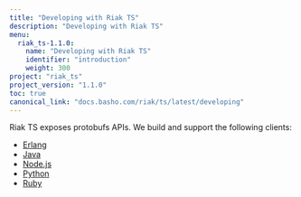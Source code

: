 ```yaml
---
title: "Developing with Riak TS"
description: "Developing with Riak TS"
menu:
  riak_ts-1.1.0:
    name: "Developing with Riak TS"
    identifier: "introduction"
    weight: 300
project: "riak_ts"
project_version: "1.1.0"
toc: true
canonical_link: "docs.basho.com/riak/ts/latest/developing"
---
```



[erlang]: http://docs.basho.com/riakts/1.1.0/developing/erlang
[java]: http://docs.basho.com/riakts/1.1.0/developing/java
[nodejs]: http://docs.basho.com/riakts/1.1.0/developing/nodejs
[python]: http://docs.basho.com/riakts/1.1.0/developing/python
[ruby]: http://docs.basho.com/riakts/1.1.0/developing/ruby


Riak TS exposes protobufs APIs. We build and support the following clients:

* [Erlang][erlang]
* [Java][java]
* [Node.js][nodejs]
* [Python][python]
* [Ruby][ruby]

